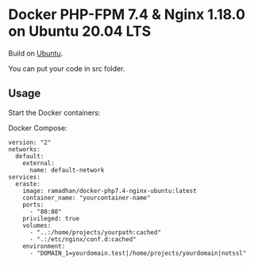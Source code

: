 # Docker PHP-FPM 7.4 & Nginx 1.18.0 on Ubuntu 20.04 LTS

Build on [Ubuntu](https://ubuntu.com/).

You can put your code in src folder.

Usage
-----
Start the Docker containers:

Docker Compose:

```
version: "2"
networks:
  default:
    external:
      name: default-network
services:
  eraste:
    image: ramadhan/docker-php7.4-nginx-ubuntu:latest
    container_name: "yourcontainer-name"
    ports:
      - "80:80"
    privileged: true
    volumes:
      - "..:/home/projects/yourpath:cached"
      - ".:/etc/nginx/conf.d:cached"
    environment:
      - "DOMAIN_1=yourdomain.test|/home/projects/yourdomain|notssl"
```


